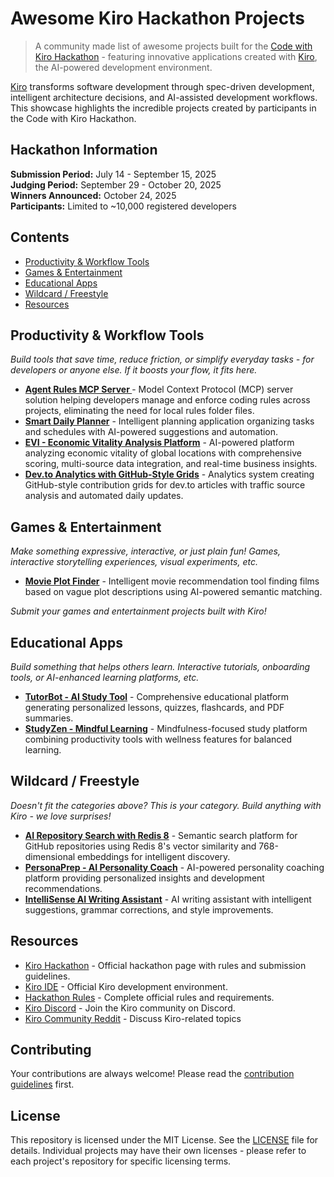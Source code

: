 # Awesome Kiro Hackathon Projects

> A community made list of awesome projects built for the [Code with Kiro Hackathon](https://kiro.devpost.com/) - featuring innovative applications created with [Kiro](https://kiro.dev), the AI-powered development environment.

[Kiro](https://kiro.dev) transforms software development through spec-driven development, intelligent architecture decisions, and AI-assisted development workflows. This showcase highlights the incredible projects created by participants in the Code with Kiro Hackathon.

## Hackathon Information

**Submission Period:** July 14 - September 15, 2025  
**Judging Period:** September 29 - October 20, 2025  
**Winners Announced:** October 24, 2025  
**Participants:** Limited to ~10,000 registered developers

## Contents

- [Productivity & Workflow Tools](#productivity--workflow-tools)
- [Games & Entertainment](#games--entertainment)
- [Educational Apps](#educational-apps)
- [Wildcard / Freestyle](#wildcard--freestyle)
- [Resources](#resources)

## Productivity & Workflow Tools

*Build tools that save time, reduce friction, or simplify everyday tasks - for developers or anyone else. If it boosts your flow, it fits here.*

- **[Agent Rules MCP Server ](https://dev.to/kirodotdev/building-an-mcp-server-that-solves-every-developers-rules-management-problem-o86)** - Model Context Protocol (MCP) server solution helping developers manage and enforce coding rules across projects, eliminating the need for local rules folder files.
- **[Smart Daily Planner](https://dev.to/kirodotdev/how-i-built-a-smart-daily-planner-using-kiro-in-a-day-kmi)** - Intelligent planning application organizing tasks and schedules with AI-powered suggestions and automation.
- **[EVI - Economic Vitality Analysis Platform](https://dev.to/kirodotdev/building-evi-an-ai-powered-economic-vitality-analysis-platform-with-kiro-4fch)** - AI-powered platform analyzing economic vitality of global locations with comprehensive scoring, multi-source data integration, and real-time business insights.
- **[Dev.to Analytics with GitHub-Style Grids](https://dev.to/kirodotdev/building-github-style-contribution-grids-for-devto-articles-with-ai-3fpn)** - Analytics system creating GitHub-style contribution grids for dev.to articles with traffic source analysis and automated daily updates.

## Games & Entertainment

*Make something expressive, interactive, or just plain fun! Games, interactive storytelling experiences, visual experiments, etc.*

- **[Movie Plot Finder](https://dev.to/kirodotdev/i-built-a-movie-plot-finder-using-kiro-1f06)** - Intelligent movie recommendation tool finding films based on vague plot descriptions using AI-powered semantic matching.

*Submit your games and entertainment projects built with Kiro!*

## Educational Apps

*Build something that helps others learn. Interactive tutorials, onboarding tools, or AI-enhanced learning platforms, etc.*

- **[TutorBot - AI Study Tool](https://dev.to/kirodotdev/how-i-built-tutorbot-with-kiro-an-ai-powered-study-tool-for-students-and-self-learners-3f85)** - Comprehensive educational platform generating personalized lessons, quizzes, flashcards, and PDF summaries.
- **[StudyZen - Mindful Learning](https://dev.to/kirodotdev/studyzen-built-using-kiro-2p7i)** - Mindfulness-focused study platform combining productivity tools with wellness features for balanced learning.

## Wildcard / Freestyle

*Doesn't fit the categories above? This is your category. Build anything with Kiro - we love surprises!*

- **[AI Repository Search with Redis 8](https://dev.to/kirodotdev/building-an-ai-powered-repository-search-with-redis-8-vector-similarity-50pp)** - Semantic search platform for GitHub repositories using Redis 8's vector similarity and 768-dimensional embeddings for intelligent discovery.
- **[PersonaPrep - AI Personality Coach](https://dev.to/kirodotdev/building-personaprep-an-ai-personality-coach-with-kiro-8mn)** - AI-powered personality coaching platform providing personalized insights and development recommendations.
- **[IntelliSense AI Writing Assistant](https://dev.to/kirodotdev/building-intellisense-ai-writing-assistant-how-kiro-transformed-my-development-journey-1lg4)** - AI writing assistant with intelligent suggestions, grammar corrections, and style improvements.

## Resources

- [Kiro Hackathon](https://kiro.devpost.com/) - Official hackathon page with rules and submission guidelines.
- [Kiro IDE](https://kiro.dev) - Official Kiro development environment.
- [Hackathon Rules](https://kiro.devpost.com/rules) - Complete official rules and requirements.
- [Kiro Discord](https://discord.gg/kirodotdev) - Join the Kiro community on Discord.
- [Kiro Community Reddit](https://www.reddit.com/r/kiroIDE/) - Discuss Kiro-related topics

## Contributing

Your contributions are always welcome! Please read the [contribution guidelines](CONTRIBUTING.md) first.


## License 

This repository is licensed under the MIT License. See the [LICENSE](LICENSE) file for details. Individual projects may have their own licenses - please refer to each project's repository for specific licensing terms.


